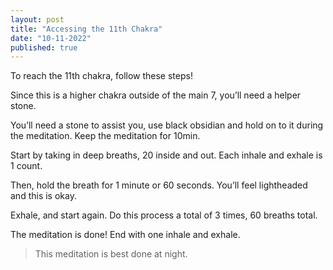 ```yaml
---
layout: post
title: "Accessing the 11th Chakra"
date: "10-11-2022"
published: true
---
```


To reach the 11th chakra, follow these steps!

Since this is a higher chakra outside of the main 7, you’ll need a helper stone.

You’ll need a stone to assist you, use black obsidian and hold on to it during the meditation. Keep the meditation for 10min.

Start by taking in deep breaths, 20 inside and out. Each inhale and exhale is 1 count.

Then, hold the breath for 1 minute or 60 seconds. You’ll feel lightheaded and this is okay.

Exhale, and start again. Do this process a total of 3 times, 60 breaths total.

The meditation is done! End with one inhale and exhale.

> This meditation is best done at night.
